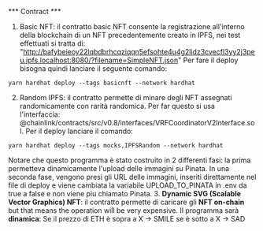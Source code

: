 *** Contract ***

1. Basic NFT: il contratto basic NFT consente la registrazione all'interno della blockchain di un NFT precedentemente creato in IPFS, nei test effettuati si tratta di: "http://bafybeieoy22lqbdbrhcqziqqn5efsohte4u4g2lidz3cvecfl3yy2j3peu.ipfs.localhost:8080/?filename=SimpleNFT.json"
Per fare il deploy bisogna quindi lanciare il seguente comando: 
```
yarn hardhat deploy --tags basicnft --network hardhat
```
2. Random IPFS: il contratto permette di minare degli NFT assegnati randomicamente con rarità randomica. Per far questo si usa l'interfaccia: @chainlink/contracts/src/v0.8/interfaces/VRFCoordinatorV2Interface.sol.
Per il deploy lanciare il comando: 
```
yarn hardhat deploy --tags mocks,IPFSRandom --network hardhat
```
Notare che questo programma è stato costruito in 2 differenti fasi: la prima permetteva dinamicamente l'upload delle immagini su Pinata. In una seconda fase, vengono presi gli URL delle immagini, inseriti direttamente nel file di deploy e viene cambiata la variabile UPLOAD_TO_PINATA in .env da true a false e non viene piu chiamato Pinata.
3. **Dynamic SVG (Scalable Vector Graphics) NFT**: il contratto permette di caricare gli **NFT on-chain** but that means the operation will be very expensive. Il programma sarà **dinamica**:
Se il prezzo di ETH è sopra a X -> SMILE
se è sotto a X -> SAD
